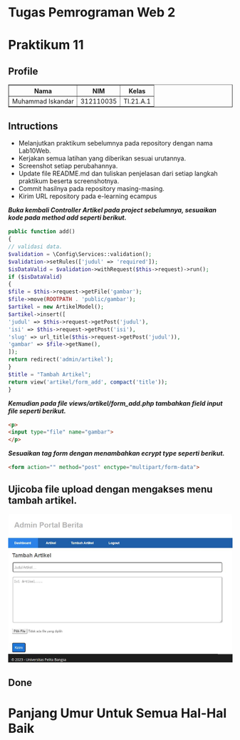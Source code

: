 # Tugas Pemrograman Web 2
# Praktikum 11
## Profile
<body>
    <table border="1">
        <tr>
            <th> Nama</th>
            <th>NIM</th>
            <th>Kelas</th>
        </tr>
        <tr>
            <td>Muhammad Iskandar</td>
            <td>312110035</td>
            <td>TI.21.A.1</td>
        </tr>
    </table>
</body>

## Intructions
- Melanjutkan praktikum sebelumnya pada repository dengan nama Lab10Web.
- Kerjakan semua latihan yang diberikan sesuai urutannya.
- Screenshot setiap perubahannya.
- Update file README.md dan tuliskan penjelasan dari setiap langkah praktikum beserta screenshotnya.
- Commit hasilnya pada repository masing-masing.
- Kirim URL repository pada e-learning ecampus

***Buka kembali Controller Artikel pada project sebelumnya, sesuaikan kode pada method add seperti berikut.***

```php
public function add()
{
// validasi data.
$validation = \Config\Services::validation();
$validation->setRules(['judul' => 'required']);
$isDataValid = $validation->withRequest($this->request)->run();
if ($isDataValid)
{
$file = $this->request->getFile('gambar');
$file->move(ROOTPATH . 'public/gambar');
$artikel = new ArtikelModel();
$artikel->insert([
'judul' => $this->request->getPost('judul'),
'isi' => $this->request->getPost('isi'),
'slug' => url_title($this->request->getPost('judul')),
'gambar' => $file->getName(),
]);
return redirect('admin/artikel');
}
$title = "Tambah Artikel";
return view('artikel/form_add', compact('title'));
}
```

***Kemudian pada file views/artikel/form_add.php tambahkan field input file seperti berikut.***

```html
<p>
<input type="file" name="gambar">
</p>
```

***Sesuaikan tag form dengan menambahkan ecrypt type seperti berikut.***

```html
<form action="" method="post" enctype="multipart/form-data">
```

## Ujicoba file upload dengan mengakses menu tambah artikel.

![Image](img/ss.png)

## Done

# Panjang Umur Untuk Semua Hal-Hal Baik